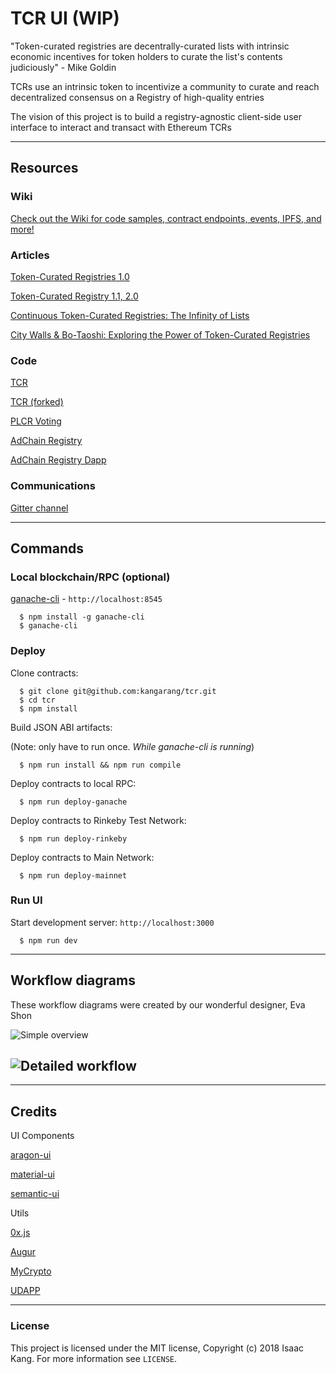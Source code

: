 # TCR UI (WIP)

"Token-curated registries are decentrally-curated lists with intrinsic economic incentives for token holders to curate the list's contents judiciously" - Mike Goldin

TCRs use an intrinsic token to incentivize a community to curate and reach decentralized consensus on a Registry of high-quality entries

The vision of this project is to build a registry-agnostic client-side user interface to interact and transact with Ethereum TCRs

---

## Resources

### Wiki

[Check out the Wiki for code samples, contract endpoints, events, IPFS, and more!](https://github.com/kangarang/tcr-ui/wiki)

### Articles

[Token-Curated Registries 1.0](https://medium.com/@ilovebagels/token-curated-registries-1-0-61a232f8dac7)

[Token-Curated Registry 1.1, 2.0](https://medium.com/@ilovebagels/token-curated-registries-1-1-2-0-tcrs-new-theory-and-dev-updates-34c9f079f33d)

[Continuous Token-Curated Registries: The Infinity of Lists](https://medium.com/@simondlr/continuous-token-curated-registries-the-infinity-of-lists-69024c9eb70d)

[City Walls & Bo-Taoshi: Exploring the Power of Token-Curated Registries](https://medium.com/@simondlr/city-walls-bo-taoshi-exploring-the-power-of-token-curated-registries-588f208c17d5)

### Code

[TCR](https://github.com/skmgoldin/tcr)

[TCR (forked)](https://github.com/kangarang/tcr)

[PLCR Voting](https://github.com/ConsenSys/PLCRVoting)

[AdChain Registry](https://github.com/AdChain/AdChainRegistry)

[AdChain Registry Dapp](https://github.com/AdChain/AdChainRegistryDapp)

### Communications

[Gitter channel](https://gitter.im/Curation-Markets/Lobby)

---

## Commands

### **Local blockchain/RPC** (optional)

[ganache-cli](https://github.com/trufflesuite/ganache-cli) - `http://localhost:8545`

```
  $ npm install -g ganache-cli
  $ ganache-cli
```

### **Deploy**

Clone contracts:

```
  $ git clone git@github.com:kangarang/tcr.git
  $ cd tcr
  $ npm install
```

Build JSON ABI artifacts:

(Note: only have to run once. _While ganache-cli is running_)

```
  $ npm run install && npm run compile
```

Deploy contracts to local RPC:

```
  $ npm run deploy-ganache
```

Deploy contracts to Rinkeby Test Network:

```
  $ npm run deploy-rinkeby
```

Deploy contracts to Main Network:

```
  $ npm run deploy-mainnet
```

### **Run UI**

Start development server: `http://localhost:3000`

```
  $ npm run dev
```

---

## Workflow diagrams

These workflow diagrams were created by our wonderful designer, Eva Shon

![Simple overview](https://s3.amazonaws.com/elasticbeanstalk-us-east-1-167611752874/simple-overview.png)

## ![Detailed workflow](https://s3.amazonaws.com/elasticbeanstalk-us-east-1-167611752874/detailed-workflow.png)

---

## Credits

UI Components

[aragon-ui](https://github.com/aragon/aragon-ui/tree/master/src/components)

[material-ui](https://material-ui-next.com/)

[semantic-ui](https://react.semantic-ui.com/)

Utils

[0x.js](https://github.com/0xProject/0x.js/tree/development/packages)

[Augur](https://github.com/AugurProject/augur/tree/seadragon/src/utils)

[MyCrypto](https://github.com/MyCryptoHQ/MyCrypto/tree/develop/common/utils)

[UDAPP](https://github.com/kumavis/udapp)

---

### License

This project is licensed under the MIT license, Copyright (c) 2018 Isaac Kang. For more information see `LICENSE`.
